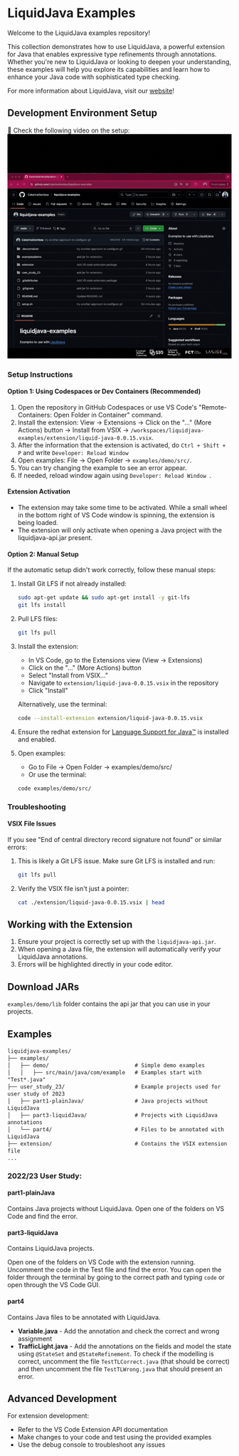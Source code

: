 # LiquidJava Examples

Welcome to the LiquidJava examples repository! 

This collection demonstrates how to use LiquidJava, a powerful extension for Java that enables expressive type refinements through annotations. Whether you're new to LiquidJava or looking to deepen your understanding, these examples will help you explore its capabilities and learn how to enhance your Java code with sophisticated type checking.

For more information about LiquidJava, visit our [website](https://catarinagamboa.github.io/liquidjava.html)!

## Development Environment Setup
🚀 Check the following video on the setup:
![Video of the steps above](./figs/steps2.gif)

### Setup Instructions

#### Option 1: Using Codespaces or Dev Containers (Recommended)

1. Open the repository in GitHub Codespaces or use VS Code's "Remote-Containers: Open Folder in Container" command.
2. Install the extension: View → Extensions →  Click on the "..." (More Actions) button → Install from VSIX → `/workspaces/liquidjava-examples/extension/liquid-java-0.0.15.vsix`.
3. After the information that the extension is activated, do `Ctrl + Shift + P` and write `Developer: Reload Window `
5. Open examples: File → Open Folder → `examples/demo/src/`.
6. You can try changing the example to see an error appear.
7. If needed, reload window again using `Developer: Reload Window `.


#### Extension Activation

- The extension may take some time to be activated. While a small wheel in the bottom right of VS Code window is spinning, the extension is being loaded.
- The extension will only activate when opening a Java project with the liquidjava-api.jar present.
  

#### Option 2: Manual Setup

If the automatic setup didn't work correctly, follow these manual steps:

1. Install Git LFS if not already installed:
   ```bash
   sudo apt-get update && sudo apt-get install -y git-lfs
   git lfs install
   ```

2. Pull LFS files:
   ```bash
   git lfs pull
   ```

3. Install the extension:
   - In VS Code, go to the Extensions view (View → Extensions)
   - Click on the "..." (More Actions) button
   - Select "Install from VSIX..."
   - Navigate to `extension/liquid-java-0.0.15.vsix` in the repository
   - Click "Install"

   Alternatively, use the terminal:
   ```bash
   code --install-extension extension/liquid-java-0.0.15.vsix
   ```

4. Ensure the redhat extension for [Language Support for Java™](https://marketplace.visualstudio.com/items?itemName=redhat.java) is installed and enabled.

5. Open examples:
   - Go to File → Open Folder → examples/demo/src/
   - Or use the terminal:
   ```bash
   code examples/demo/src/
   ```

### Troubleshooting

#### VSIX File Issues

If you see "End of central directory record signature not found" or similar errors:

1. This is likely a Git LFS issue. Make sure Git LFS is installed and run:
   ```bash
   git lfs pull
   ```

2. Verify the VSIX file isn't just a pointer:
   ```bash
   cat ./extension/liquid-java-0.0.15.vsix | head
   ```


## Working with the Extension

1. Ensure your project is correctly set up with the `liquidjava-api.jar`.
2. When opening a Java file, the extension will automatically verify your LiquidJava annotations.
3. Errors will be highlighted directly in your code editor.

## Download JARs

`examples/demo/lib` folder contains the api jar that you can use in your projects.


## Examples
```
liquidjava-examples/
├── examples/                          
│   ├── demo/                           # Simple demo examples
│   │   ├── src/main/java/com/example   # Examples start with "Test*.java"
├── user_study_23/                      # Example projects used for user study of 2023
│   ├── part1-plainJava/                # Java projects without LiquidJava
│   ├── part3-liquidJava/               # Projects with LiquidJava annotations
│   └── part4/                          # Files to be annotated with LiquidJava
├── extension/                          # Contains the VSIX extension file
...
```
### 2022/23 User Study:
#### part1-plainJava
Contains Java projects without LiquidJava.
Open one of the folders on VS Code and find the error.

#### part3-liquidJava
Contains LiquidJava projects.

Open one of the folders on VS Code with the extension running. Uncomment the code in the Test file and find the error. You can open the folder through the terminal by going to the correct path and typing `code` or open through the VS Code GUI.

#### part4
Contains Java files to be annotated with LiquidJava.
- **Variable.java** - Add the annotation and check the correct and wrong assignment
- **TrafficLight.java** - Add the annotations on the fields and model the state using `@StateSet` and `@StateRefinement`. To check if the modelling is correct, uncomment the file `TestTLCorrect.java` (that should be correct) and then uncomment the file `TestTLWrong.java` that should present an error.
## Advanced Development

For extension development:
- Refer to the VS Code Extension API documentation
- Make changes to your code and test using the provided examples
- Use the debug console to troubleshoot any issues

